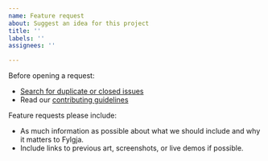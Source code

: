 ```yaml
---
name: Feature request
about: Suggest an idea for this project
title: ''
labels: ''
assignees: ''

---
```


Before opening a request:

- [Search for duplicate or closed issues](https://github.com/fylgja/fylgja/issues?utf8=%E2%9C%93&q=is%3Aissue)
- Read our [contributing guidelines](https://github.com/fylgja/fylgja/blob/main/.github/CONTRIBUTING.md)

Feature requests please include:

- As much information as possible about what we should include and why it matters to Fylgja.
- Include links to previous art, screenshots, or live demos if possible.
